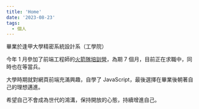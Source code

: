 ```yaml
---
title: 'Home'
date: '2023-08-23'
tags:
  - 個人
---
```


畢業於逢甲大學精密系統設計系（工學院）

今年 1 月參加了前端工程師的[火箭隊培訓營](https://www.rocket-coding.com/index.html)，為期 7 個月，目前正在求職中，同時也在等當兵。

大學時期就對網頁前端充滿興趣，自學了 JavaScript，最後選擇在畢業後朝著自己的理想邁進。

希望自己不會成為世代的鴻溝，保持開放的心態，持續增進自己。
